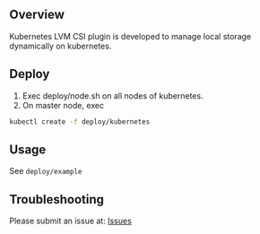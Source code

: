 ## Overview 

Kubernetes LVM CSI plugin is developed to manage local storage dynamically on kubernetes.



## Deploy

1. Exec deploy/node.sh on all nodes of kubernetes.
2. On master node, exec
```bash
kubectl create -f deploy/kubernetes
```

## Usage

See ```deploy/example```

## Troubleshooting

Please submit an issue at: [Issues](https://github.com/wavezhang/k8s-csi-lvm/issues)
